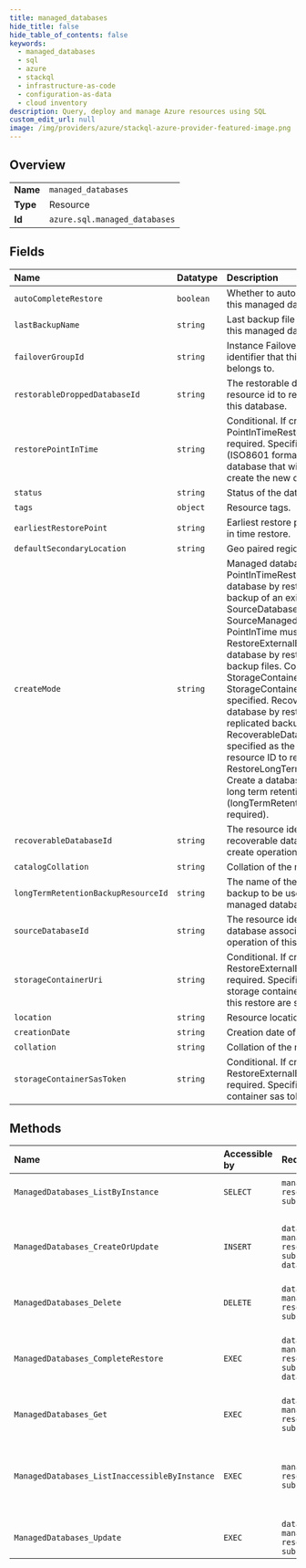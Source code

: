 ```yaml
---
title: managed_databases
hide_title: false
hide_table_of_contents: false
keywords:
  - managed_databases
  - sql
  - azure    
  - stackql
  - infrastructure-as-code
  - configuration-as-data
  - cloud inventory
description: Query, deploy and manage Azure resources using SQL
custom_edit_url: null
image: /img/providers/azure/stackql-azure-provider-featured-image.png
---
```

  
    

## Overview
<table><tbody>
<tr><td><b>Name</b></td><td><code>managed_databases</code></td></tr>
<tr><td><b>Type</b></td><td>Resource</td></tr>
<tr><td><b>Id</b></td><td><code>azure.sql.managed_databases</code></td></tr>
</tbody></table>

## Fields
| Name | Datatype | Description |
|:-----|:---------|:------------|
| `autoCompleteRestore` | `boolean` | Whether to auto complete restore of this managed database. |
| `lastBackupName` | `string` | Last backup file name for restore of this managed database. |
| `failoverGroupId` | `string` | Instance Failover Group resource identifier that this managed database belongs to. |
| `restorableDroppedDatabaseId` | `string` | The restorable dropped database resource id to restore when creating this database. |
| `restorePointInTime` | `string` | Conditional. If createMode is PointInTimeRestore, this value is required. Specifies the point in time (ISO8601 format) of the source database that will be restored to create the new database. |
| `status` | `string` | Status of the database. |
| `tags` | `object` | Resource tags. |
| `earliestRestorePoint` | `string` | Earliest restore point in time for point in time restore. |
| `defaultSecondaryLocation` | `string` | Geo paired region. |
| `createMode` | `string` | Managed database create mode. PointInTimeRestore: Create a database by restoring a point in time backup of an existing database. SourceDatabaseName, SourceManagedInstanceName and PointInTime must be specified. RestoreExternalBackup: Create a database by restoring from external backup files. Collation, StorageContainerUri and StorageContainerSasToken must be specified. Recovery: Creates a database by restoring a geo-replicated backup. RecoverableDatabaseId must be specified as the recoverable database resource ID to restore. RestoreLongTermRetentionBackup: Create a database by restoring from a long term retention backup (longTermRetentionBackupResourceId required). |
| `recoverableDatabaseId` | `string` | The resource identifier of the recoverable database associated with create operation of this database. |
| `catalogCollation` | `string` | Collation of the metadata catalog. |
| `longTermRetentionBackupResourceId` | `string` | The name of the Long Term Retention backup to be used for restore of this managed database. |
| `sourceDatabaseId` | `string` | The resource identifier of the source database associated with create operation of this database. |
| `storageContainerUri` | `string` | Conditional. If createMode is RestoreExternalBackup, this value is required. Specifies the uri of the storage container where backups for this restore are stored. |
| `location` | `string` | Resource location. |
| `creationDate` | `string` | Creation date of the database. |
| `collation` | `string` | Collation of the managed database. |
| `storageContainerSasToken` | `string` | Conditional. If createMode is RestoreExternalBackup, this value is required. Specifies the storage container sas token. |
## Methods
| Name | Accessible by | Required Params | Description |
|:-----|:--------------|:----------------|:------------|
| `ManagedDatabases_ListByInstance` | `SELECT` | `managedInstanceName, resourceGroupName, subscriptionId` | Gets a list of managed databases. |
| `ManagedDatabases_CreateOrUpdate` | `INSERT` | `databaseName, managedInstanceName, resourceGroupName, subscriptionId, data__location` | Creates a new database or updates an existing database. |
| `ManagedDatabases_Delete` | `DELETE` | `databaseName, managedInstanceName, resourceGroupName, subscriptionId` | Deletes a managed database. |
| `ManagedDatabases_CompleteRestore` | `EXEC` | `databaseName, managedInstanceName, resourceGroupName, subscriptionId, data__lastBackupName` | Completes the restore operation on a managed database. |
| `ManagedDatabases_Get` | `EXEC` | `databaseName, managedInstanceName, resourceGroupName, subscriptionId` | Gets a managed database. |
| `ManagedDatabases_ListInaccessibleByInstance` | `EXEC` | `managedInstanceName, resourceGroupName, subscriptionId` | Gets a list of inaccessible managed databases in a managed instance |
| `ManagedDatabases_Update` | `EXEC` | `databaseName, managedInstanceName, resourceGroupName, subscriptionId` | Updates an existing database. |
